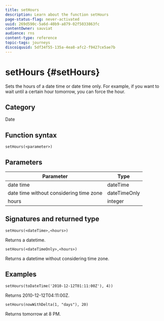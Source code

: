 ```yaml
---
title: setHours
description: Learn about the function setHours
page-status-flag: never-activated
uuid: 269d590c-5a6d-40b9-a879-02f5033863fc
contentOwner: sauviat
audience: rns
content-type: reference
topic-tags: journeys
discoiquuid: 5df34f55-135a-4ea8-afc2-f9427ce5ae7b
---
```


# setHours {#setHours}

Sets the hours of a date time or date time only. For example, if you want to wait until a certain hour tomorrow, you can force the hour.

## Category

Date

## Function syntax

`setHours(<parameter>)`

## Parameters

|Parameter|Type|
|--- |--- |
|date time|dateTime|
|date time without considering time zone|dateTimeOnly|
|hours|integer|

## Signatures and returned type

`setHours(<dateTime>,<hours>)`

Returns a datetime.

`setHours(<dateTimeOnly>,<hours>)`

Returns a datetime without considering time zone.

## Examples

`setHours(toDateTime('2010-12-12T01:11:00Z'), 4))`

Returns 2010-12-12T04:11:00Z.

`setHours(nowWithDelta(1, "days"), 20)`

Returns tomorrow at 8 PM.
